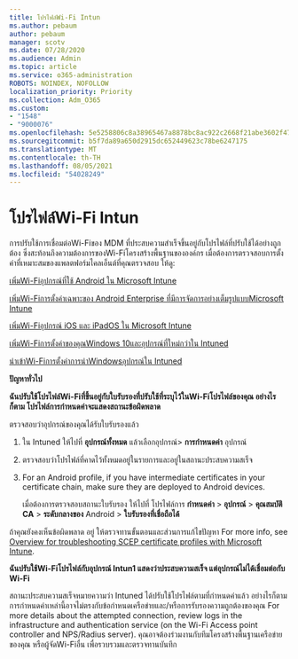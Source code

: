 ```yaml
---
title: โปรไฟล์Wi-Fi Intun
ms.author: pebaum
author: pebaum
manager: scotv
ms.date: 07/28/2020
ms.audience: Admin
ms.topic: article
ms.service: o365-administration
ROBOTS: NOINDEX, NOFOLLOW
localization_priority: Priority
ms.collection: Adm_O365
ms.custom:
- "1548"
- "9000076"
ms.openlocfilehash: 5e5258806c8a38965467a8878bc8ac922c2668f21abe3602f479dcdaff8c9b5b
ms.sourcegitcommit: b5f7da89a650d2915dc652449623c78be6247175
ms.translationtype: MT
ms.contentlocale: th-TH
ms.lasthandoff: 08/05/2021
ms.locfileid: "54028249"
---
```

# <a name="intune-wi-fi-profiles"></a>โปรไฟล์Wi-Fi Intun

การปรับใช้การเชื่อมต่อWi-Fiของ MDM ที่ประสบความสําเร็จขึ้นอยู่กับโปรไฟล์ที่ปรับใช้ได้อย่างถูกต้อง ซึ่งสะท้อนถึงความต้องการของWi-Fiโครงสร้างพื้นฐานขององค์กร เมื่อต้องการตรวจสอบการตั้งค่าที่เหมาะสมของแพลตฟอร์มไคลเอ็นต์ที่คุณตรวจสอบ ให้ดู: 

[เพิ่มWi-Fiอุปกรณ์ที่ใช้ Android ใน Microsoft Intune](https://docs.microsoft.com/intune/wi-fi-settings-android)

[เพิ่มWi-Fiการตั้งค่าเฉพาะของ Android Enterprise ที่มีการจัดการอย่างเต็มรูปแบบMicrosoft Intune](https://docs.microsoft.com/intune/wi-fi-settings-android-enterprise)

[เพิ่มWi-Fiอุปกรณ์ iOS และ iPadOS ใน Microsoft Intune](https://docs.microsoft.com/intune/wi-fi-settings-ios)

[เพิ่มWi-Fiการตั้งค่าของคุณWindows 10และอุปกรณ์ที่ใหม่กว่าใน Intuned](https://docs.microsoft.com/intune/wi-fi-settings-windows)

[นําเข้าWi-Fiการตั้งค่าการนําWindowsอุปกรณ์ใน Intuned](https://docs.microsoft.com/intune/wi-fi-settings-import-windows-8-1)

**ปัญหาทั่วไป**

**ฉันปรับใช้โปรไฟล์Wi-Fiที่ขึ้นอยู่กับใบรับรองที่ปรับใช้ที่ระบุไว้ในWi-Fiโปรไฟล์ของคุณ อย่างไรก็ตาม โปรไฟล์การกําหนดค่าจะแสดงสถานะข้อผิดพลาด**

ตรวจสอบว่าอุปกรณ์ของคุณได้รับใบรับรองแล้ว

1. ใน Intuned ให้ไปที่ **อุปกรณ์ทั้งหมด** แล้วเลือกอุปกรณ์> **การกําหนดค่า** อุปกรณ์

2. ตรวจสอบว่าโปรไฟล์ที่คาดไว้ทั้งหมดอยู่ในรายการและอยู่ในสถานะประสบความสเร็จ

3. For an Android profile, if you have intermediate certificates in your certificate chain, make sure they are deployed to Android devices.

    เมื่อต้องการตรวจสอบสถานะใบรับรอง ให้ไปที่ โปรไฟล์การ **กําหนดค่า**  >  **อุปกรณ์**  >  **คุณสมบัติ CA**  >  **ระดับกลางของ** Android  >  **ใบรับรองที่เชื่อถือได้**

ถ้าคุณยังคงเห็นข้อผิดพลาด อยู่ ให้ตรวจทานขั้นตอนและส่วนการแก้ไขปัญหา For more info, see [Overview for troubleshooting SCEP certificate profiles with Microsoft Intune](https://support.microsoft.com/help/4457481/troubleshooting-scep-certificate-profile-deployment-in-intune).

**ฉันปรับใช้Wi-Fiโปรไฟล์กับอุปกรณ์ Intun1 แสดงว่าประสบความสเร็จ แต่อุปกรณ์ไม่ได้เชื่อมต่อกับ Wi-Fi**

สถานะประสบความสเร็จหมายความว่า Intuned ได้ปรับใช้โปรไฟล์ตามที่กําหนดค่าแล้ว อย่างไรก็ตาม การกําหนดค่าเหล่านี้อาจไม่ตรงกับข้อกําหนดเครือข่ายและ/หรือการรับรองความถูกต้องของคุณ For more details about the attempted connection, review logs in the infrastructure and authentication service (on the Wi-Fi Access point controller and NPS/Radius server). คุณอาจต้องร่วมงานกับทีมโครงสร้างพื้นฐานเครือข่ายของคุณ หรือผู้จัดWi-Fiอื่น เพื่อรวบรวมและตรวจทานบันทึก